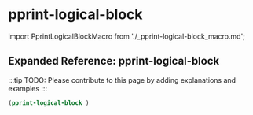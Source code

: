 # pprint-logical-block

import PprintLogicalBlockMacro from './_pprint-logical-block_macro.md';

<PprintLogicalBlockMacro />

## Expanded Reference: pprint-logical-block

:::tip
TODO: Please contribute to this page by adding explanations and examples
:::

```lisp
(pprint-logical-block )
```
